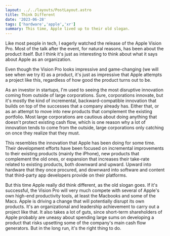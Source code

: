 ```yaml
---
layout: ../../layouts/PostLayout.astro
title: Think Different
date: '2023-06-28'
tags: ['hardware','apple','xr']
summary: This time, Apple lived up to their old slogan.
---
```


Like most people in tech, I eagerly watched the release of the Apple Vision Pro. Most of the talk after the event, for natural reasons, has been about the product itself. But I think it's just as interesting to think about what it says about Apple as an organization.

Even though the Vision Pro looks impressive and game-changing (we will see when we try it) as a product, it's just as impressive that Apple attempts a project like this, regardless of how good the product turns out to be.

As an investor in startups, I'm used to seeing the most disruptive innovation coming from outside of large corporations. Sure, corporations innovate, but it's mostly the kind of incremental, backward-compatible innovation that builds on top of the successes that a company already has. Either that, or as an attempt to move into new products that complement the existing portfolio. Most large corporations are cautious about doing anything that doesn't protect existing cash flow, which is one reason why a lot of innovation tends to come from the outside, large corporations only catching on once they realize that they must.

This resembles the innovation that Apple has been doing for some time. Their development efforts have been focused on incremental improvements to their existing products (mainly the iPhone), new products that complement the old ones, or expansion that increases their take-rate related to existing products, both downward and upward. Upward into hardware that they once procured, and downward into software and content that third-party app developers provide on their platforms.

But this time Apple really did think different, as the old slogan goes. If it's successful, the Vision Pro will very much compete with several of Apple's own high-end productivity tools, at least the Macbooks and some of the Macs. Apple is driving a change that will potentially disrupt its own products. It's an organizational and leadership achievement to carry out a project like that. It also takes a lot of guts, since short-term shareholders of Apple probably are uneasy about spending large sums on developing a product that risks upsetting some of the company's main cash flow generators. But in the long run, it's the right thing to do.
